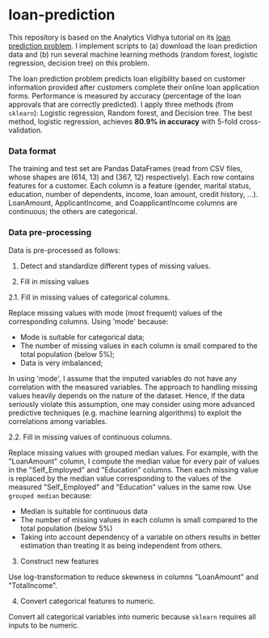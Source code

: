 # loan-prediction
 
This repository is based on the Analytics Vidhya tutorial on its [loan prediction problem](https://datahack.analyticsvidhya.com/contest/practice-problem-loan-prediction-iii/). I implement scripts to (a) download the loan prediction data and (b) run several machine learning methods (random forest, logistic regression, decision tree) on this problem. 

The loan prediction problem predicts loan eligibility based on customer information provided after customers complete their online loan application forms. Performance is measured by accuracy (percentage of the loan approvals that are correctly predicted). I apply three methods (from `sklearn`): Logistic regression, Random forest, and Decision tree. The best method, logistic regression, achieves **80.9% in accuracy** with 5-fold cross-validation. 

### Data format

The training and test set are Pandas DataFrames (read from CSV files, whose shapes are (614, 13) and (367, 12) respectively). Each row contains features for a customer. Each column is a feature (gender, marital status, education, number of dependents, income, loan amount, credit history, ...).
LoanAmount, ApplicantIncome, and CoapplicantIncome columns are continuous; the others are categorical. 

### Data pre-processing

Data is pre-processed as follows:

1. Detect and standardize different types of missing values.
	
2. Fill in missing values

2.1. Fill in missing values of categorical columns.

Replace missing values with mode (most frequent) values of the corresponding columns. Using 'mode' because:
- Mode is suitable for categorical data;
- The number of missing values in each column is small compared to the total population (below 5%);
- Data is very imbalanced;

In using 'mode', I assume that the imputed variables do not have any correlation with the measured variables. 
The approach to handling missing values heavily depends on the nature of the dataset.
Hence, if the data seriously violate this assumption, one may consider using more advanced predictive techniques (e.g. machine learning algorithms) to exploit the correlations among variables.

2.2. Fill in missing values of continuous columns.

Replace missing values with grouped median values. For example, with the "LoanAmount" column, I compute the median value for every pair of values in the "Self_Employed" and "Education" columns. Then each missing value is replaced by the median value corresponding to the values of the measured "Self_Employed" and "Education" values in the same row.  Use `grouped median` because:
- Median is suitable for continuous data
- The number of missing values in each column is small compared to the total population (below 5%)
- Taking into account dependency of a variable on others results in better estimation than treating it as being independent from others.

3. Construct new features 

Use log-transformation to reduce skewness in columns "LoanAmount" and "TotalIncome".

4. Convert categorical features to numeric. 

Convert all categorical variables into numeric because `sklearn` requires all inputs to be numeric.


